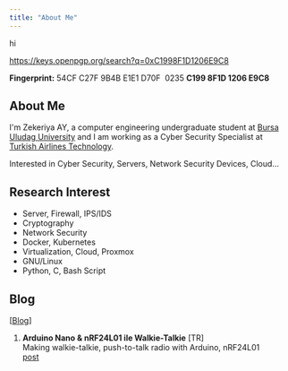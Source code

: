 ```yaml
---
title: "About Me"
---
```


hi

https://keys.openpgp.org/search?q=0xC1998F1D1206E9C8

**Fingerprint:** 54CF C27F 9B4B E1E1 D70F  0235 **C199 8F1D 1206 E9C8**


## About Me

I'm Zekeriya AY, a computer engineering undergraduate student at <a href="https://uludag.edu.tr/" target="_blank">Bursa Uludag University</a> and I am working as a Cyber Security Specialist at <a href="https://turkishtechnology.com" target="_blank">Turkish Airlines Technology</a>.

Interested in Cyber Security, Servers, Network Security Devices, Cloud...


## Research Interest

* Server, Firewall, IPS/IDS
* Cryptography
* Network Security
* Docker, Kubernetes
* Virtualization, Cloud, Proxmox
* GNU/Linux
* Python, C, Bash Script


## Blog

\[<a href="https://blog.zekeriyaay.com" target="_blank">Blog</a>\]

1. **Arduino Nano & nRF24L01 ile Walkie-Talkie** [TR]\
Making walkie-talkie, push-to-talk radio with Arduino, nRF24L01\
<a href="https://blog.zekeriyaay.com/arduino-walkie-talkie" target="_blank">post</a>
